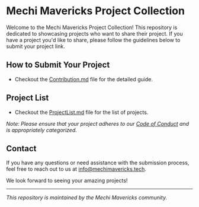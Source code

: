 # Mechi Mavericks Project Collection

Welcome to the Mechi Mavericks Project Collection! This repository is dedicated to showcasing projects who want to share their project. If you have a project you'd like to share, please follow the guidelines below to submit your project link.

## How to Submit Your Project
- Checkout the [Contribution.md](Contribution.md) file for the detailed guide.

## Project List
- Checkout the [ProjectList.md](ProjectList.md) file for the list of projects.

*Note: Please ensure that your project adheres to our [Code of Conduct](https://github.com/mechimavericks/.github/blob/main/profile/CodeOfConduct.md) and is appropriately categorized.*

## Contact

If you have any questions or need assistance with the submission process, feel free to reach out to us at [info@mechimavericks.tech](mailto:info@mechimavericks.tech).

We look forward to seeing your amazing projects!

---

*This repository is maintained by the Mechi Mavericks community.*
